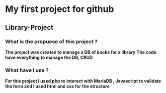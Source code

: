 # My first project for github
## Library-Project

### What is the propuese of this project ?
**The project was created to manage a DB of books for a library**
**The code have everything to manage the DB, CRUD**
### What have I use ?
**For this project I used php to interact with  MariaDB , Javascript to validate the form and I used html and css for the structure**

